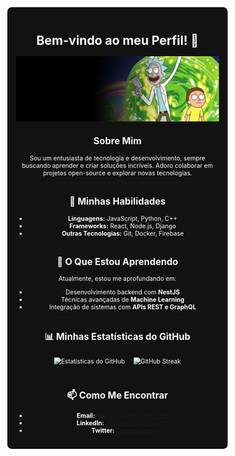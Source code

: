 <!-- README.md -->

<div style="background-color: #121212; color: #ffffff; padding: 20px; border-radius: 10px; text-align: center;">

# Bem-vindo ao meu Perfil! 👋

![Imagem do perfil](https://github.com/3mersu/3mersu/blob/main/RMfeature.jpg)

## Sobre Mim

Sou um entusiasta de tecnologia e desenvolvimento, sempre buscando aprender e criar soluções incríveis. Adoro colaborar em projetos open-source e explorar novas tecnologias.

---

## 🚀 Minhas Habilidades

- **Linguagens:** JavaScript, Python, C++
- **Frameworks:** React, Node.js, Django
- **Outras Tecnologias:** Git, Docker, Firebase

---

## 🌱 O Que Estou Aprendendo

Atualmente, estou me aprofundando em:
- Desenvolvimento backend com **NestJS**
- Técnicas avançadas de **Machine Learning**
- Integração de sistemas com **APIs REST e GraphQL**

---

## 📊 Minhas Estatísticas do GitHub

<div style="display: flex; justify-content: center; align-items: center; flex-wrap: wrap;">
  <img src="https://github-readme-stats.vercel.app/api?username=SeuNomeDeUsuario&show_icons=true&theme=radical" alt="Estatísticas do GitHub" style="max-width: 100%; margin: 10px;">
  <img src="https://github-readme-streak-stats.herokuapp.com?user=SeuNomeDeUsuario&theme=radical" alt="GitHub Streak" style="max-width: 100%; margin: 10px;">
</div>

---

## 📫 Como Me Encontrar

- **Email:** seu.email@example.com
- **LinkedIn:** [Seu Perfil no LinkedIn](https://linkedin.com/in/seuusuario)
- **Twitter:** [@seuusuario](https://twitter.com/seuusuario)

</div>
